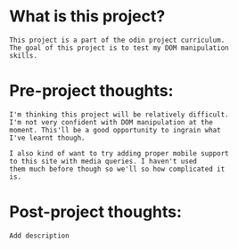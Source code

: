# What is this project?
    This project is a part of the odin project curriculum.
    The goal of this project is to test my DOM manipulation
    skills.
    
# Pre-project thoughts:
    I'm thinking this project will be relatively difficult.
    I'm not very confident with DOM manipulation at the
    moment. This'll be a good opportunity to ingrain what
    I've learnt though. 
    
    I also kind of want to try adding proper mobile support
    to this site with media queries. I haven't used
    them much before though so we'll so how complicated it
    is.
    
# Post-project thoughts:
    Add description
